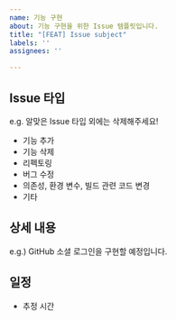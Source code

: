 ```yaml
---
name: 기능 구현
about: 기능 구현을 위한 Issue 템플릿입니다.
title: "[FEAT] Issue subject"
labels: ''
assignees: ''

---
```


## Issue 타입
e.g. 알맞은 Issue 타입 외에는 삭제해주세요!
- 기능 추가
- 기능 삭제
- 리펙토링
- 버그 수정
- 의존성, 환경 변수, 빌드 관련 코드 변경
- 기타

## 상세 내용
e.g.) GitHub 소셜 로그인을 구현할 예정입니다.

## 일정
- 추정 시간

